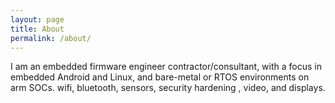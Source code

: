 ```yaml
---
layout: page
title: About
permalink: /about/
---
```


I am an embedded firmware engineer contractor/consultant, with a focus in embedded Android and Linux, and bare-metal or RTOS environments on arm SOCs. wifi, bluetooth, sensors, security hardening , video, and displays. 